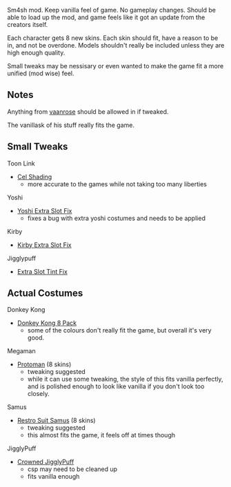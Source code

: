 Sm4sh mod.
Keep vanilla feel of game.
No gameplay changes.
Should be able to load up the mod, and game feels like it got an update from the creators itself.

Each character gets 8 new skins.
Each skin should fit, have a reason to be in, and not be overdone.
Models shouldn't really be included unless they are high enough quality.

Small tweaks may be nessisary or even wanted to make the game fit a more unified (mod wise) feel.

## Notes
Anything from [vaanrose](https://gamebanana.com/members/1474375) should be allowed in if tweaked.

The vanillask of his stuff really fits the game.


## Small Tweaks
Toon Link
  - [Cel Shading](https://gamebanana.com/skins/151597)
    * more accurate to the games while not taking too many liberties

Yoshi
  - [Yoshi Extra Slot Fix](http://gamebanana.com/gamefiles/4950)
    * fixes a bug with extra yoshi costumes and needs to be applied
    
Kirby
  - [Kirby Extra Slot Fix](https://gamebanana.com/threads/205702)
  
Jigglypuff
  - [Extra Slot Tint Fix](https://gamebanana.com/skins/155488)
  



## Actual Costumes

Donkey Kong
  - [Donkey Kong 8 Pack](https://gamebanana.com/skins/146237)
    * some of the colours don't really fit the game, but overall it's very good.

Megaman
  - [Protoman](https://gamebanana.com/skins/154251) (8 skins)
    * tweaking suggested
    * while it can use some tweaking, the style of this fits vanilla perfectly, and is polished enough to look like vanilla if you don't look too closely.
  
Samus
  - [Restro Suit Samus](https://gamebanana.com/skins/154673) (8 skins)
    * tweaking suggested
    * this almost fits the game, it feels off at times though
    
    
  
JigglyPuff
  - [Crowned JigglyPuff](https://gamebanana.com/skins/152744)
    * csp may need to be cleaned up
    * fits vanilla enough
